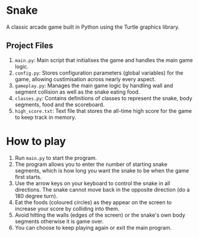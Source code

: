 # Snake

A classic arcade game built in Python using the Turtle graphics library.

## Project Files
1. `main.py`: Main script that initialises the game and handles the main game logic.
2. `config.py`: Stores configuration parameters (global variables) for the game, allowing custimisation across nearly every aspect.
3. `gameplay.py`: Manages the main game logic by handling wall and segment collision as well as the snake eating food.
4. `classes.py`: Contains definitions of classes to represent the snake, body segments, food and the scoreboard.
5. `high_score.txt`: Text file that stores the all-time high score for the game to keep track in memory.

# How to play
1. Run `main.py` to start the program.
2. The program allows you to enter the number of starting snake segments, which is how long you want the snake to be when the game first starts.
3. Use the arrow keys on your keyboard to control the snake in all directions. The snake cannot move back in the opposite direction (do a 180 degree turn).
4. Eat the foods (coloured circles) as they appear on the screen to increase your score by colliding into them.
5. Avoid hitting the walls (edges of the screen) or the snake's own body segments otherwise it is game over.
6. You can choose to keep playing again or exit the main program.
